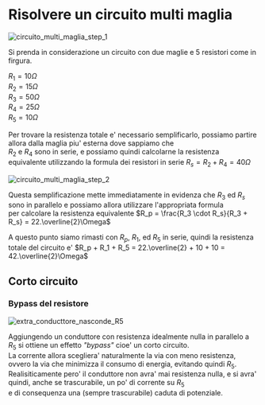 # Risolvere un circuito multi maglia  

![circuito_multi_maglia_step_1](https://user-images.githubusercontent.com/7195133/197338653-2bdc8e6e-8237-4bb1-952b-0eaf0287021a.jpg)

Si prenda in considerazione un circuito con due maglie e 5 resistori come in firgura.  

$R_1 = 10\Omega$  
$R_2 = 15\Omega$  
$R_3 = 50\Omega$  
$R_4 = 25\Omega$  
$R_5 = 10\Omega$  

Per trovare la resistenza totale e' necessario semplificarlo, possiamo partire allora dalla maglia piu' esterna dove sappiamo che  
$R_2$ e $R_4$ sono in serie, e possiamo quindi calcolarne la resistenza equivalente utilizzando la formula dei resistori in serie $R_s = R_2 + R_4 = 40\Omega$  

![circuito_multi_maglia_step_2](https://user-images.githubusercontent.com/7195133/197338643-1b963e5c-8c0e-4e0a-9501-8663c11235b6.jpg)  

Questa semplificazione mette immediatamente in evidenza che $R_3$ ed $R_s$ sono in parallelo e possiamo allora utilizzare l'appropriata formula  
per calcolare la resistenza equivalente $R_p = \frac{R_3 \cdot R_s}{R_3 + R_s} = 22.\overline{2}\Omega$  

A questo punto siamo rimasti con $R_p$, $R_1$, ed $R_5$ in serie, quindi la resistenza totale del circuito e' $R_p + R_1 + R_5 = 22.\overline{2} + 10 + 10 = 42.\overline{2}\Omega$  

## Corto circuito
### Bypass del resistore

![extra_conducttore_nasconde_R5](https://user-images.githubusercontent.com/7195133/197339368-c127839e-c686-4a12-b2a5-4a727ecdc907.jpg)  

Aggiungendo un conduttore con resistenza idealmente nulla in parallelo a $R_5$ si ottiene un effetto *"bypass"* cioe' un corto circuito.  
La corrente allora scegliera' naturalmente la via con meno resistenza, ovvero la via che minimizza il consumo di energia, evitando quindi $R_5$.  
Realisiticamente pero' il conduttore non avra' mai resistenza nulla, e si avra' quindi, anche se trascurabile, un po' di corrente su $R_5$  
e di consequenza una (sempre trascurabile) caduta di potenziale. 

